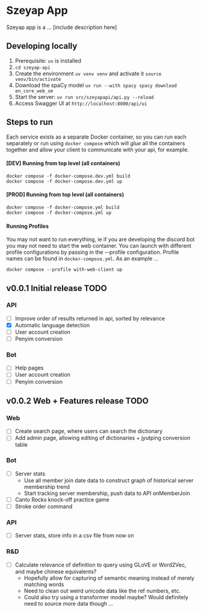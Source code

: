 # Szeyap App
Szeyap app is a ... [include description here]

## Developing locally
1. Prerequisite: `uv` is installed
2. `cd szeyap-api`
3. Create the environment `uv venv venv` and activate it `source venv/bin/activate`
4. Download the spaCy model `uv run --with spacy spacy download en_core_web_sm`
5. Start the server: `uv run src/szeyapapi/api.py --reload`
6. Access Swagger UI at `http://localhost:8000/api/ui`


## Steps to run
Each service exists as a separate Docker container, so you can run each separately or run using `docker compose` which will *glue* all the containers together and allow your client to communicate with your api, for example.

#### [DEV] Running from top level (all containers)
```
docker compose -f docker-compose.dev.yml build
docker compose -f docker-compose.dev.yml up
```

#### [PROD] Running from top level (all containers)
```
docker compose -f docker-compose.yml build
docker compose -f docker-compose.yml up
```

#### Running Profiles
You may not want to run everything, ie if you are developing the discord bot you may not need to start the web container. You can launch with different profile configurations by passing in the --profile configuration. Profile names can be found in `docker-compose.yml`. As an example ...
```
docker compose --profile with-web-client up
```

## v0.0.1 Initial release TODO
### API
- [ ] Improve order of results returned in api, sorted by relevance
- [x] Automatic language detection
- [ ] User account creation
- [ ] Penyim conversion

### Bot
- [ ] Help pages
- [ ] User account creation
- [ ] Penyim conversion

## v0.0.2 Web + Features release TODO
### Web
- [ ] Create search page, where users can search the dictionary
- [ ] Add admin page, allowing editing of dictionaries + jyutping conversion table

### Bot
- [ ] Server stats
  - Use all member join date data to construct graph of historical server membership trend
  - Start tracking server membership, push data to API onMemberJoin
- [ ] Canto Rocks knock-off practice game
- [ ] Stroke order command

### API
- [ ] Server stats, store info in a csv file from now on

### R&D
- [ ] Calculate relevance of definition to query using GLoVE or Word2Vec, and maybe chinese equivalents?
  - Hopefully allow for capturing of semantic meaning instead of merely matching words
  - Need to clean out weird unicode data like the ref numbers, etc.
  - Could also try using a transformer model maybe? Would definitely need to source more data though ...
